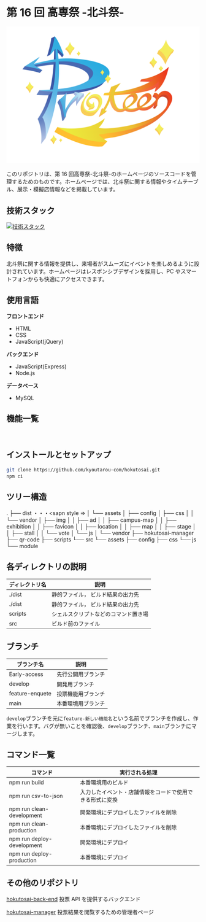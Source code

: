 # 第 16 回 高専祭 -北斗祭-

![ロゴ](./dist/assets/img/hokutosai-logo.png)

このリポジトリは、第 16 回高専祭-北斗祭-のホームページのソースコードを管理するためのものです。ホームページでは、北斗祭に関する情報やタイムテーブル、展示・模擬店情報などを掲載しています。

## 技術スタック

[![技術スタック](https://skillicons.dev/icons?i=html,css,js,npm,webpack,python)](https://skillicons.dev)

## 特徴

北斗祭に関する情報を提供し、来場者がスムーズにイベントを楽しめるように設計されています。ホームページはレスポンシブデザインを採用し、PC やスマートフォンからも快適にアクセスできます。

## 使用言語

**フロントエンド**

-   HTML
-   CSS
-   JavaScript(jQuery)

**バックエンド**

-   JavaScript(Express)
-   Node.js

**データベース**

-   MySQL

## 機能一覧

<div align="center">
    <img src="./dist/assets/img/screen.png" alt="">
</div>

## インストールとセットアップ

```bash
git clone https://github.com/kyoutarou-com/hokutosai.git
npm ci
```

## ツリー構造

.
├── dist ・・・<sapn style =></sapn>
│ └── assets
│ ├── config
│ ├── css
│ │ └── vendor
│ ├── img
│ │ ├── ad
│ │ ├── campus-map
│ │ ├── exhibition
│ │ ├── favicon
│ │ ├── location
│ │ ├── map
│ │ ├── stage
│ │ ├── stall
│ │ └── vote
│ └── js
│ └── vendor
├── hokutosai-manager
├── qr-code
├── scripts
└── src
└── assets
├── config
├── css
└── js
└── module

## 各ディレクトリの説明

| ディレクトリ名 | 説明                                 |
| -------------- | ------------------------------------ |
| ./dist         | 静的ファイル， ビルド結果の出力先    |
| ./dist         | 静的ファイル， ビルド結果の出力先    |
| scripts        | シェルスクリプトなどのコマンド置き場 |
| src            | ビルド前のファイル                   |

## ブランチ

| ブランチ名      | 説明               |
| --------------- | ------------------ |
| Early-access    | 先行公開用ブランチ |
| develop         | 開発用ブランチ     |
| feature-enquete | 投票機能用ブランチ |
| main            | 本番環境用ブランチ |

`develop`ブランチを元に`feature-新しい機能名`という名前でブランチを作成し、作業を行います。バグが無いことを確認後、`develop`ブランチ、`main`ブランチにマージします。

## コマンド一覧

| コマンド                   | 実行される処理                                           |
| -------------------------- | -------------------------------------------------------- |
| npm run build              | 本番環境用のビルド                                       |
| npm run csv-to-json        | 入力したイベント・店舗情報をコードで使用できる形式に変換 |
| npm run clean-development  | 開発環境にデプロイしたファイルを削除                     |
| npm run clean-production   | 本番環境にデプロイしたファイルを削除                     |
| npm run deploy-development | 開発環境にデプロイ                                       |
| npm run deploy-production  | 本番環境にデプロイ                                       |

## その他のリポジトリ

[hokutosai-back-end](https://github.com/mako0523/hokutosai-back-end.git)
投票 API を提供するバックエンド

[hokutosai-manager](https://github.com/mako0523/hokutosai-manager.git)
投票結果を閲覧するための管理者ページ
